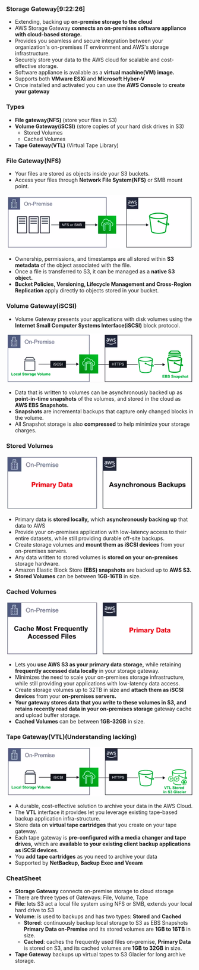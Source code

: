 ### Storage Gateway[9:22:26]

* Extending, backing up **on-premise storage to the cloud**
* AWS Storage Gateway **connects an on-premises software appliance with cloud-based storage.**
* Provides you seamless and secure integration between your organization's on-premises IT environment and AWS's storage infrastructure.
* Securely store your data to the AWS cloud for scalable and cost-effective storage.
* Software appliance is available as a **virtual machine(VM) image.**
* Supports both **VMware ESXi** and **Microsoft Hyber-V**
* Once installed and activated you can use the **AWS Console** to **create your gateway**

### Types

* **File gateway(NFS)** (store your files in S3)
* **Volume Gateway(iSCSI)** (store copies of your hard disk drives in S3)
  * Stored Volumes
  * Cached Volumes
* **Tape Gateway(VTL)** (Virtual Tape Library)

### File Gateway(NFS)

* Your files are stored as objects inside your S3 buckets.
* Access your files through **Network File System(NFS)** or SMB mount point.

<img src="../images/storage-gateway/file-gateway.png" alt="file gateway">

* Ownership, permissions, and timestamps are all stored within **S3 metadata** of the object associated with the file.
* Once a file is transferred to S3, it can be managed as a **native S3 object.**
* **Bucket Policies, Versioning, Lifecycle Management and Cross-Region Replication** apply directly to objects stored in your bucket.

### Volume Gateway(iSCSI)

* Volume Gateway presents your applications with disk volumes using the **Internet Small Computer Systems Interface(iSCSI)** block protocol.

<img src="../images/storage-gateway/volume-gateway.png" alt="Volume gateway">

* Data that is written to volumes can be asynchronously backed up as **point-in-time snapshots** of the volumes, and stored in the cloud as **AWS EBS Snapshots.**
* **Snapshots** are incremental backups that capture only changed blocks in the volume.
* All Snapshot storage is also **compressed** to help minimize your storage charges.

### Stored Volumes

<img src="../images/storage-gateway/stored-volumes.png" alt="stored volumes">

* Primary data is **stored locally,** which **asynchronously backing up** that data to AWS
* Provide your on-premises application with low-latency access to their entire datasets, while still providing durable off-site backups.
* Create storage volumes and **mount them as iSCSI devices** from your on-premises servers.
* Any data written to stored volumes is **stored on your on-premises** storage hardware.
* Amazon Elastic Block Store **(EBS) snapshots** are backed up to **AWS S3.**
* **Stored Volumes** can be between **1GB-16TB** in size.

### Cached Volumes

<img src="../images/storage-gateway/cached-volumes.png" alt="cached volumes">

* Lets you **use AWS S3 as your primary data storage,** while retaining **frequently accessed data locally** in your storage gateway.
* Minimizes the need to scale your on-premises storage infrastructure, while still providing your applications with low-latency data access.
* Create storage volumes up to 32TB in size and **attach them as iSCSI devices** from your **on-premises servers.** 
* **Your gateway stores data that you write to these volumes in S3, and retains recently read data in your on-premises storage** gateway cache and upload buffer storage.
* **Cached Volumes** can be between **1GB-32GB** in size.

### Tape Gateway(VTL)(Understanding lacking)

<img src="../images/storage-gateway/tape-gateway.png" alt="tape gateway">

* A durable, cost-effective solution to archive your data in the AWS Cloud.
* The **VTL** interface it provides let you leverage existing tape-based backup application infra-structure.
* Store data on **virtual tape cartridges** that you create on your tape gateway.
* Each tape gateway is **pre-configured with a media changer and tape drives,** which are **available to your existing client backup applications as iSCSI devices.**
* You **add tape cartridges** as you need to archive your data
* Supported by **NetBackup, Backup Exec and Veeam**

### CheatSheet

* **Storage Gateway** connects on-premise storage to cloud storage
* There are three types of Gateways: File, Volume, Tape
* **File**: lets S3 act a local file system using NFS or SMB, extends your local hard drive to S3
* **Volume**: is used to backups and has two types: **Stored** and **Cached**
  * **Stored**: continuously backup local storage to S3 as EBS Snapshots **Primary Data on-Premise** and its stored volumes are **1GB to 16TB** in size.
  * **Cached**: caches the frequently used files on-premise, **Primary Data** is stored on S3, and its cached volumes are **1GB to 32GB** in size.
* **Tape Gateway** backups up virtual tapes to S3 Glacier for long archive storage.